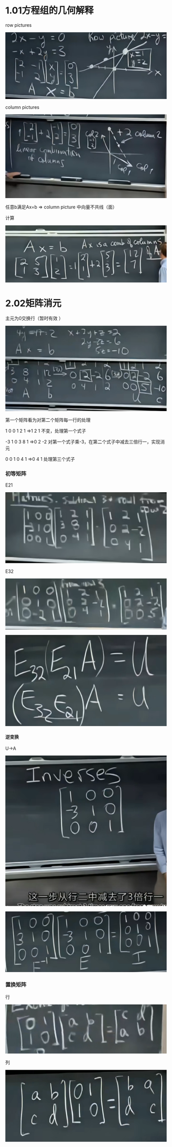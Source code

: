 # 1.01方程组的几何解释

row pictures

![1683635893611](Linear_Algebra.assets/1683635893611.png)

column pictures

![1683803150036](Linear_Algebra.assets/1683803150036.png)

任意b满足Ax=b => column picture 中向量不共线（面） 

计算

![1683805116318](Linear_Algebra.assets/1683805116318.png)

# 2.02矩阵消元

主元为0交换行（暂时有效 ）

![1683806018723](Linear_Algebra.assets/1683806018723.png)



第一个矩阵看为对第二个矩阵每一行的处理

1 0 0    1 2 1 =>1 2 1 不变，处理第一个式子

-3 1 0   3 8 1 =>0 2 -2 对第一个式子乘-3，在第二个式子中减去三倍行一，实现消元

0 0 1   0 4 1 =>0 4 1 处理第三个式子

### 初等矩阵

E21

![1683807052128](Linear_Algebra.assets/1683807052128.png)

E32

![1683807651063](Linear_Algebra.assets/1683807651063.png)



![1683807627972](Linear_Algebra.assets/1683807627972.png)

#### 逆变换

U->A

![1683808626494](Linear_Algebra.assets/1683808626494.png)



![1683808826628](Linear_Algebra.assets/1683808826628.png)



### 置换矩阵

行

![1683807784290](Linear_Algebra.assets/1683807784290.png)

列 

![1683808203646](Linear_Algebra.assets/1683808203646.png)
